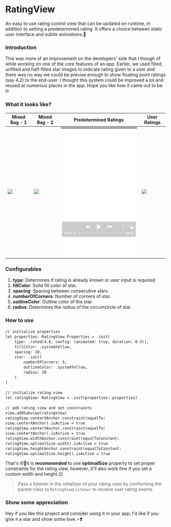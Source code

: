# RatingView
An easy to use rating control view that can be updated on runtime, in addition to setting a predetermined rating. It offers a choice between static user interface and subtle animations.:star_struck: 

### Introduction
This was more of an improvement on the developers' side that I though of while working on one of the core features of an app. Earlier, we used filled, unfilled and half-filled star images to indicate rating given to a user and there was no way we could be precise enough to show floating point ratings (say 4.2) to the end-user. I thought this system could be improved a lot and reused at numerous places in the app. Hope you like how it came out to be.:nerd_face: 

### What it looks like?
**Mixed Bag - 1** | **Mixed Bag - 2** | **Predetermined Ratings** | **User Ratings**
------------------------------- | ------------------- | -------------------- | ---------------- 
![](RatingViewExamples/Gifs/RatingView2.gif) | ![](RatingViewExamples/Gifs/RatingView1.gif) | ![](RatingViewExamples/Gifs/RatingView3.gif) | ![](RatingViewExamples/Gifs/RatingView4.gif)

### Configurables
1. **type**: Determines if rating is already known or user input is required.
2. **fillColor**: Solid fill color of star.
3. **spacing**: Spacing between consecutive stars.
4. **numberOfCorners**: Number of corners of star.
5. **outlineColor**: Outline color of the star.
6. **radius**: Determines the radius of the circumcircle of star.

### How to use
```
// initialize properties
let properties: RatingView.Properties = .init(
    type: .rated(4.8, config: (animated: true, duration: 0.3)),
    fillColor: .systemYellow,
    spacing: 10,
    star: .init(
        numberOfCorners: 5,
        outlineColor: .systemYellow,
        radius: 20
    )  
)

// initialize rating view
let ratingView: RatingView = .init(properties: properties)

// add rating view and set constraints
view.addSubview(ratingView)
ratingView.centerXAnchor.constraint(equalTo: view.centerXAnchor).isActive = true
ratingView.centerYAnchor.constraint(equalTo: view.centerYAnchor).isActive = true
ratingView.widthAnchor.constraint(equalToConstant: ratingView.optimalSize.width).isActive = true
ratingView.heightAnchor.constraint(equalToConstant: ratingView.optimalSize.height).isActive = true
```
That's it!:partying_face:It is **recommended** to use **optimalSize** property to set proper constraints for the rating view, however, it'll also work fine if you set a custom width and height.:wink:

>Pass a listener in the initializer of your rating view by conforming the parent class to `RatingViewListener` to receive user rating events.

### Show some appreciation
Hey if you like this project and consider using it in your app, I'd like if you give it a star and show some love.:star::heavy_heart_exclamation:
